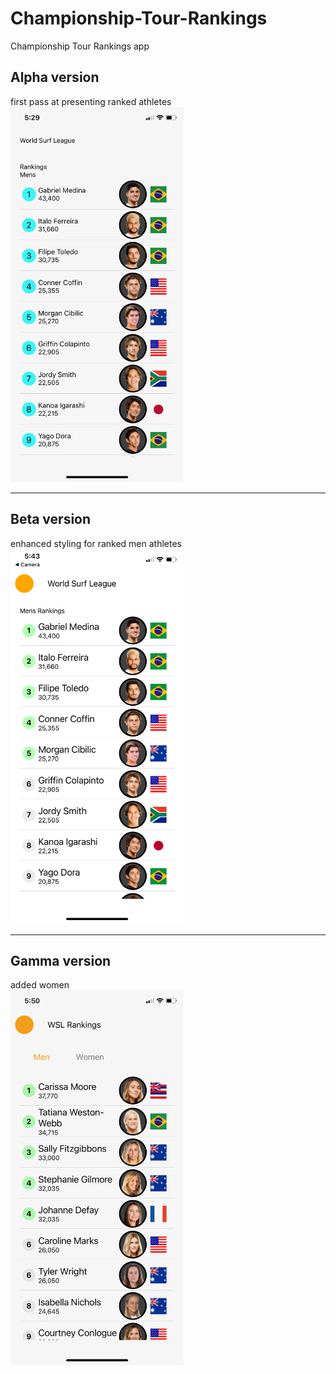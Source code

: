 # Championship-Tour-Rankings
Championship Tour Rankings app

## Alpha version
first pass at presenting ranked athletes  
<img src='./assets/alpha.png' height='600px' />

---

## Beta version
enhanced styling for ranked men athletes  
<img src='./assets/beta.png' height='600px' />

---

## Gamma version
added women  
<img src='./assets/gamma.png' height='600px' />
